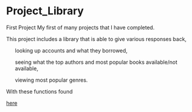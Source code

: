 # Project_Library
First Project
My first of many projects that I have completed.

This project includes a library that is able to give various responses back,
<ul>looking up accounts and what they borrowed,</ul>
<ul>seeing what the top authors and most popular books available/not available,</ul>
<ul>viewing most popular genres.</ul>

With these functions found <a href="https://github.com/JoseSilvoza/Project_Library/tree/main/public/src"><p>here</p>
